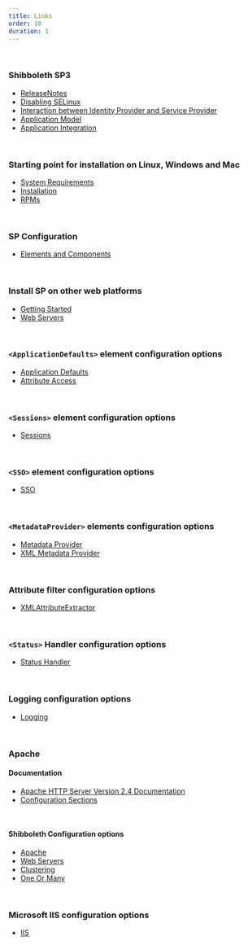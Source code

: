 ```yaml
---
title: Links
order: 10
duration: 1
---
```


<br>

### Shibboleth SP3

<ul class="list-group list-group-flush">
  <li class="list-group-item"><a href="https://wiki.shibboleth.net/confluence/display/SP3/ReleaseNotes">ReleaseNotes</a></li>
  <li class="list-group-item"><a href="https://wiki.shibboleth.net/confluence/display/SP3/CommonErrors#CommonErrors-SeLinux">Disabling SELinux</a></li>
  <li class="list-group-item"><a href="https://wiki.shibboleth.net/confluence/display/CONCEPT/FlowsAndConfig">Interaction between Identity Provider and Service Provider</a></li>
  <li class="list-group-item"><a href="https://wiki.shibboleth.net/confluence/display/SP3/ApplicationModel">Application Model</a></li>
  <li class="list-group-item"><a href="https://wiki.shibboleth.net/confluence/display/SP3/ApplicationIntegration">Application Integration</a></li>
</ul>

<br>

### Starting point for installation on Linux, Windows and Mac

<ul class="list-group list-group-flush">
  <li class="list-group-item"><a href="https://wiki.shibboleth.net/confluence/display/SP3/SystemRequirements">System Requirements</a></li>
  <li class="list-group-item"><a href="https://wiki.shibboleth.net/confluence/display/SP3/Installation">Installation</a></li>
  <li class="list-group-item"><a href="https://shibboleth.net/downloads/service-provider/RPMS/">RPMs</a></li>
</ul>

<br>

### SP Configuration

<ul class="list-group list-group-flush">
  <li class="list-group-item"><a href="https://wiki.shibboleth.net/confluence/display/SP3/SPConfig">Elements and Components</a></li>
</ul>

<br>

### Install SP on other web platforms

<ul class="list-group list-group-flush">
  <li class="list-group-item"><a href="https://wiki.shibboleth.net/confluence/display/SP3/GettingStarted">Getting Started</a></li>
  <li class="list-group-item"><a href="https://wiki.shibboleth.net/confluence/display/SP3/WebServers">Web Servers</a></li> 
</ul>

<br>

### `<ApplicationDefaults>` element configuration options

<ul class="list-group list-group-flush">
  <li class="list-group-item"><a href="https://wiki.shibboleth.net/confluence/display/SP3/ApplicationDefaults">Application Defaults</a></li>
  <li class="list-group-item"><a href="https://wiki.shibboleth.net/confluence/display/SP3/AttributeAccess">Attribute Access</a></li> 
</ul>

<br>

### `<Sessions>` element configuration options

<ul class="list-group list-group-flush">
  <li class="list-group-item"><a href="https://wiki.shibboleth.net/confluence/display/SP3/Sessions">Sessions</a></li>
</ul>

<br>

### `<SSO>` element configuration options

<ul class="list-group list-group-flush">
  <li class="list-group-item"><a href="https://wiki.shibboleth.net/confluence/display/SP3/SSO">SSO</a></li>
</ul>

<br>


### `<MetadataProvider>` elements configuration options

<ul class="list-group list-group-flush">
  <li class="list-group-item"><a href="https://wiki.shibboleth.net/confluence/display/SP3/MetadataProvider">Metadata Provider</a></li>
  <li class="list-group-item"><a href="https://wiki.shibboleth.net/confluence/display/SP3/XMLMetadataProvider">XML Metadata Provider</a></li>
</ul>

<br>

### Attribute filter configuration options

<ul class="list-group list-group-flush">
  <li class="list-group-item"><a href="https://wiki.shibboleth.net/confluence/display/SP3/XMLAttributeExtractor">XMLAttributeExtractor</a></li>
</ul>

<br>

### `<Status>` Handler configuration options

<ul class="list-group list-group-flush">
  <li class="list-group-item"><a href="https://shibboleth.atlassian.net/wiki/spaces/SP3/pages/2065334870/Status+Handler">Status Handler</a></li>
</ul>

<br>

### Logging configuration options

<ul class="list-group list-group-flush">
  <li class="list-group-item"><a href="https://wiki.shibboleth.net/confluence/display/SP3/Logging">Logging</a></li>
</ul>

<br>

### Apache

#### Documentation

<ul class="list-group list-group-flush">
  <li class="list-group-item"><a href="https://httpd.apache.org/docs/2.4/">Apache HTTP Server Version 2.4 Documentation</a></li>
  <li class="list-group-item"><a href="https://httpd.apache.org/docs/current/sections.html">Configuration Sections</a></li>
</ul>

<br>

#### Shibboleth Configuration options

<ul class="list-group list-group-flush">
  <li class="list-group-item"><a href="https://wiki.shibboleth.net/confluence/display/SP3/Apache">Apache</a></li>
  <li class="list-group-item"><a href="https://wiki.shibboleth.net/confluence/display/SP3/WebServers">Web Servers</a></li>
  <li class="list-group-item"><a href="https://wiki.shibboleth.net/confluence/display/SP3/Clustering">Clustering</a></li>
  <li class="list-group-item"><a href="https://wiki.shibboleth.net/confluence/display/SP3/OneOrMany">One Or Many</a></li>
</ul>

<br>

### Microsoft IIS configuration options

<ul class="list-group list-group-flush">
  <li class="list-group-item"><a href="https://wiki.shibboleth.net/confluence/display/SP3/IIS">IIS</a></li>
</ul>
